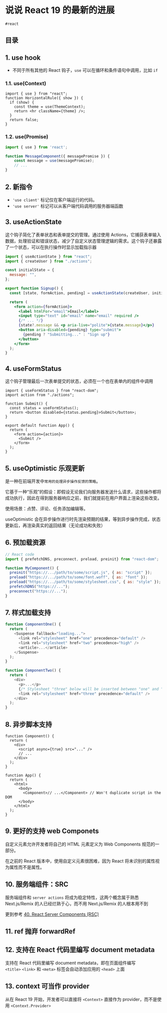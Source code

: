 
# 说说 React 19 的最新的进展

`#react` 


## 目录
<!-- toc -->
 ## 1. use hook 

- 不同于所有其他的 React 钩子，`use` 可以在循环和条件语句中调用，比如 `if`

### 1.1. use(Context)

```tsx hl:4
import { use } from "react";
function HorizontalRule({ show }) {
  if (show) {
    const theme = use(ThemeContext);
    return <hr className={theme} />;
  }
  return false;
}
```
### 1.2. use(Promise)

```jsx
import { use } from 'react';

function MessageComponent({ messagePromise }) {
    const message = use(messagePromise);
    // ...
}

```

## 2. 新指令

- `'use client'` 标记仅在客户端运行的代码。
- `'use server'` 标记可以从客户端代码调用的服务器端函数

## 3. useActionState

这个钩子简化了表单状态和表单提交的管理。通过使用 Actions，它捕获表单输入数据，处理验证和错误状态，减少了自定义状态管理逻辑的需求。这个钩子还暴露了一个状态，可以在执行操作时显示加载指示器

```jsx hl:9
import { useActionState } from "react";
import { createUser } from "./actions";

const initialState = {
  message: "",
};

export function Signup() {
  const [state, formAction, pending] = useActionState(createUser, initialState);

  return (
    <form action={formAction}>
      <label htmlFor="email">Email</label>
      <input type="text" id="email" name="email" required />
      {/* ... */}
      {state?.message && <p aria-live="polite">{state.message}</p>}
      <button aria-disabled={pending} type="submit">
        {pending ? "Submitting..." : "Sign up"}
      </button>
    </form>
  );
}

```

## 4. useFormStatus

这个钩子管理最后一次表单提交的状态，必须在一个也在表单内的组件中调用

```tsx hl:1
import { useFormStatus } from "react-dom";
import action from "./actions";

function Submit() {
  const status = useFormStatus();
  return <button disabled={status.pending}>Submit</button>;
}

export default function App() {
  return (
    <form action={action}>
      <Submit />
    </form>
  );
}

```

## 5. useOptimistic 乐观更新

是一种在前端开发中`常用的处理异步操作反馈的策略`。

它基于一种“乐观”的假设：即假设无论我们向服务器发送什么请求，这些操作都将成功执行，因此在得到服务器响应之前，我们就提前在用户界面上渲染这些改变。

使用场景：点赞、评论、任务添加编辑等。

useOptimistic 会在异步操作进行时先渲染预期的结果，等到异步操作完成，状态更新后，再渲染真实的返回结果（无论成功和失败）

## 6. 预加载资源

```javascript
// React code
import { prefetchDNS, preconnect, preload, preinit} from "react-dom";

function MyComponent() {
  preinit("https://.../path/to/some/script.js", { as: "script" });
  preload("https://.../path/to/some/font.woff", { as: "font" });
  preload("https://.../path/to/some/stylesheet.css", { as: "style" });
  prefetchDNS("https://...");
  preconnect("https://...");
}
```

## 7. 样式加载支持

```javascript hl:4
function ComponentOne() {
  return (
    <Suspense fallback="loading...">
      <link rel="stylesheet" href="one" precedence="default" />
      <link rel="stylesheet" href="two" precedence="high" />
      <article>...</article>
    </Suspense>
  );
}

function ComponentTwo() {
  return (
    <div>
      <p>...</p>
      {/* Stylesheet "three" below will be inserted between "one" and "two" */}
      <link rel="stylesheet" href="three" precedence="default" />
    </div>
  );
}

```

## 8. 异步脚本支持

```tsx hl:4
function Component() {
  return (
    <div>
      <script async={true} src="..." />
      // ...
    </div>
  );
}

function App() {
  return (
    <html>
      <body>
        <Component>// ...</Component> // Won't duplicate script in the DOM
      </body>
    </html>
  );
}

```

## 9. 更好的支持 web Componets 

自定义元素允许开发者将自己的 HTML 元素定义为 Web Components 规范的一部分。

在之前的 React 版本中，使用自定义元素很困难，因为 React 将未识别的属性视为属性而不是属性。

## 10. 服务端组件：SRC

服务端组件和 `server actions` 将成为稳定特性，这两个概念属于熟悉 Next.js/Remix 的人已经烂熟于心，而不用 Next.js/Remix 的人根本用不到

更到参考 [40. React Server Components (RSC)](/post/9d1c160efd9751238dc492c36ed59d62.html)

## 11. ref 抛弃 forwardRef

## 12. 支持在 React 代码里编写 document metadata

支持在 React 代码里编写 document metadata，即在页面组件编写`<title>` `<link>` 和 `<meta>` 标签会自动添加应用的 `<head>` 上面

## 13. context 可当作 provider

从在 React 19 开始，开发者可以直接将 `<Context>` 直接作为 provider，而不是使用 `<Context.Provider>`